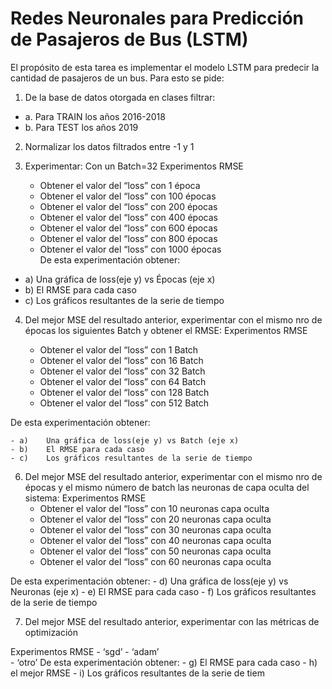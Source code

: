 # Redes Neuronales para Predicción de Pasajeros de Bus (LSTM)
El propósito de esta tarea es implementar el modelo LSTM para predecir la cantidad de pasajeros de un bus.
Para esto se pide:

1.	De la base de datos otorgada en clases filtrar:

 - a.	Para TRAIN los años 2016-2018 
 - b.	Para TEST los años 2019 

2.	Normalizar los datos filtrados entre -1 y 1

3.	Experimentar: Con un Batch=32
    Experimentos	RMSE
    - Obtener el valor del “loss” con 1 época	
    - Obtener el valor del “loss” con 100 épocas	
    - Obtener el valor del “loss” con 200 épocas	
    - Obtener el valor del “loss” con 400 épocas	
    - Obtener el valor del “loss” con 600 épocas	
    - Obtener el valor del “loss” con 800 épocas	
    - Obtener el valor del “loss” con 1000 épocas	
De esta experimentación obtener:

  - a)	Una gráfica de loss(eje y) vs Épocas (eje x)
  - b)	El RMSE para cada caso
  - c)	Los gráficos resultantes de la serie de tiempo

4.	Del mejor MSE del resultado anterior, experimentar con el mismo nro de épocas los siguientes Batch y obtener el RMSE:
    Experimentos	RMSE
  	
    - Obtener el valor del “loss” con 1 Batch	
    - Obtener el valor del “loss” con 16 Batch	
    - Obtener el valor del “loss” con 32 Batch	
    - Obtener el valor del “loss” con 64 Batch	
    - Obtener el valor del “loss” con 128 Batch	
    - Obtener el valor del “loss” con 512 Batch	

De esta experimentación obtener:
    
    - a)	Una gráfica de loss(eje y) vs Batch (eje x)
    - b)	El RMSE para cada caso
    - c)	Los gráficos resultantes de la serie de tiempo
    
6.	Del mejor MSE del resultado anterior, experimentar con el mismo nro de épocas y el mismo número de batch las neuronas de capa oculta del sistema:
    Experimentos	RMSE
    - Obtener el valor del “loss” con 10 neuronas capa oculta	
    - Obtener el valor del “loss” con 20 neuronas capa oculta	
    - Obtener el valor del “loss” con 30 neuronas capa oculta	
    - Obtener el valor del “loss” con 40 neuronas capa oculta	
    - Obtener el valor del “loss” con 50 neuronas capa oculta	
    - Obtener el valor del “loss” con 60 neuronas capa oculta	

De esta experimentación obtener:
    - d)	Una gráfica de loss(eje y) vs Neuronas (eje x)
    - e)	El RMSE para cada caso
    - f)	Los gráficos resultantes de la serie de tiempo

7.	Del mejor MSE del resultado anterior, experimentar con las métricas de optimización 

Experimentos	RMSE
    - ‘sgd’	
    - ‘adam’	
    - ‘otro’
De esta experimentación obtener:
    - g)	El RMSE para cada caso
    - h)	el mejor RMSE 
    - i)	Los gráficos resultantes de la serie de tiem 
